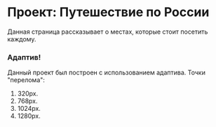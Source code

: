 # Проект: Путешествие по России
Данная страница рассказывает о местах, которые стоит посетить каждому.

### Адаптив!
Данный проект был построен с использованием адаптива. 
Точки "перелома":
1. 320px.
2. 768px.
3. 1024px.
4. 1280px.